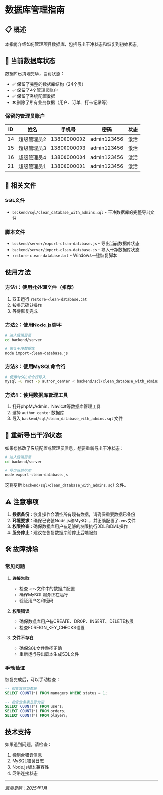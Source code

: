 # 数据库管理指南

## 📋 概述

本指南介绍如何管理项目数据库，包括导出干净状态和恢复到初始状态。

## 🧹 当前数据库状态

数据库已清理完毕，当前状态：
- ✅ 保留了完整的数据库结构（24个表）
- ✅ 保留了4个管理员账户
- ✅ 保留了系统配置数据
- ❌ 删除了所有业务数据（用户、订单、打卡记录等）

### 保留的管理员账户

| ID | 姓名 | 手机号 | 密码 | 状态 |
|----|------|--------|------|------|
| 14 | 超级管理员2 | 13800000002 | admin123456 | 激活 |
| 15 | 超级管理员3 | 13800000003 | admin123456 | 激活 |
| 16 | 超级管理员4 | 13800000004 | admin123456 | 激活 |
| 21 | 超级管理员1 | 13800000001 | admin123456 | 激活 |

## 📁 相关文件

### SQL文件
- `backend/sql/clean_database_with_admins.sql` - 干净数据库的完整导出文件

### 脚本文件
- `backend/server/export-clean-database.js` - 导出当前数据库状态
- `backend/server/import-clean-database.js` - 导入干净数据库状态
- `restore-clean-database.bat` - Windows一键恢复脚本

## 使用方法

### 方法1：使用批处理文件（推荐）

1. 双击运行 `restore-clean-database.bat`
2. 按提示确认操作
3. 等待恢复完成

### 方法2：使用Node.js脚本

```bash
# 进入后端目录
cd backend/server

# 恢复干净数据库
node import-clean-database.js
```

### 方法3：使用MySQL命令行

```bash
# 使用MySQL命令行导入
mysql -u root -p author_center < backend/sql/clean_database_with_admins.sql
```

### 方法4：使用数据库管理工具

1. 打开phpMyAdmin、Navicat等数据库管理工具
2. 选择 `author_center` 数据库
3. 导入 `backend/sql/clean_database_with_admins.sql` 文件

## 🔄 重新导出干净状态

如果您修改了系统配置或管理员信息，想要重新导出干净状态：

```bash
# 进入后端目录
cd backend/server

# 导出当前状态
node export-clean-database.js
```

这将更新 `backend/sql/clean_database_with_admins.sql` 文件。

## ⚠️ 注意事项

1. **数据备份**：恢复操作会清空所有现有数据，请确保重要数据已备份
2. **环境要求**：确保已安装Node.js和MySQL，并正确配置了`.env`文件
3. **权限检查**：确保数据库用户有足够的权限执行DDL和DML操作
4. **服务停止**：建议在恢复数据库前停止后端服务

## 🛠️ 故障排除

### 常见问题

1. **连接失败**
   - 检查`.env`文件中的数据库配置
   - 确保MySQL服务正在运行
   - 验证用户名和密码

2. **权限错误**
   - 确保数据库用户有CREATE、DROP、INSERT、DELETE权限
   - 检查FOREIGN_KEY_CHECKS设置

3. **文件不存在**
   - 确保SQL文件路径正确
   - 重新运行导出脚本生成SQL文件

### 手动验证

恢复完成后，可以手动检查：

```sql
-- 检查管理员数量
SELECT COUNT(*) FROM managers WHERE status = 1;

-- 检查业务表是否为空
SELECT COUNT(*) FROM users;
SELECT COUNT(*) FROM orders;
SELECT COUNT(*) FROM players;
```

## 技术支持

如果遇到问题，请检查：
1. 控制台错误信息
2. MySQL错误日志
3. Node.js版本兼容性
4. 网络连接状态

---

*最后更新：2025年1月*